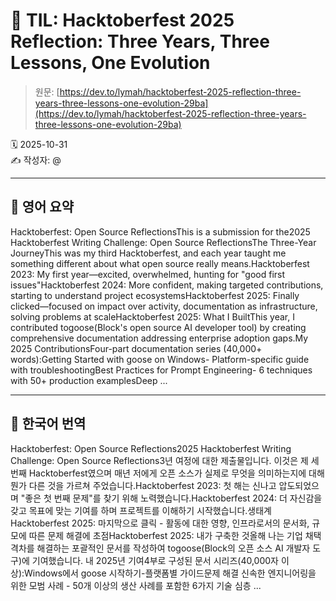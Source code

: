 # 📌 TIL: Hacktoberfest 2025 Reflection: Three Years, Three Lessons, One Evolution

> 원문: [https://dev.to/lymah/hacktoberfest-2025-reflection-three-years-three-lessons-one-evolution-29ba](https://dev.to/lymah/hacktoberfest-2025-reflection-three-years-three-lessons-one-evolution-29ba)

🗓 2025-10-31  
✍️ 작성자: @

---

## 🔹 영어 요약

Hacktoberfest: Open Source ReflectionsThis is a submission for the2025 Hacktoberfest Writing Challenge: Open Source ReflectionsThe Three-Year JourneyThis was my third Hacktoberfest, and each year taught me something different about what open source really means.Hacktoberfest 2023: My first year—excited, overwhelmed, hunting for "good first issues"Hacktoberfest 2024: More confident, making targeted contributions, starting to understand project ecosystemsHacktoberfest 2025: Finally clicked—focused on impact over activity, documentation as infrastructure, solving problems at scaleHacktoberfest 2025: What I BuiltThis year, I contributed togoose(Block's open source AI developer tool) by creating comprehensive documentation addressing enterprise adoption gaps.My 2025 ContributionsFour-part documentation series (40,000+ words):Getting Started with goose on Windows- Platform-specific guide with troubleshootingBest Practices for Prompt Engineering- 6 techniques with 50+ production examplesDeep ...

---

## 🔸 한국어 번역

Hacktoberfest: Open Source Reflections2025 Hacktoberfest Writing Challenge: Open Source Reflections3년 여정에 대한 제출물입니다. 이것은 제 세 번째 Hacktoberfest였으며 매년 저에게 오픈 소스가 실제로 무엇을 의미하는지에 대해 뭔가 다른 것을 가르쳐 주었습니다.Hacktoberfest 2023: 첫 해는 신나고 압도되었으며 "좋은 첫 번째 문제"를 찾기 위해 노력했습니다.Hacktoberfest 2024: 더 자신감을 갖고 목표에 맞는 기여를 하며 프로젝트를 이해하기 시작했습니다.생태계Hacktoberfest 2025: 마지막으로 클릭 - 활동에 대한 영향, 인프라로서의 문서화, 규모에 따른 문제 해결에 초점Hacktoberfest 2025: 내가 구축한 것올해 나는 기업 채택 격차를 해결하는 포괄적인 문서를 작성하여 togoose(Block의 오픈 소스 AI 개발자 도구)에 기여했습니다. 내 2025년 기여4부로 구성된 문서 시리즈(40,000자 이상):Windows에서 goose 시작하기-플랫폼별 가이드문제 해결 신속한 엔지니어링을 위한 모범 사례 - 50개 이상의 생산 사례를 포함한 6가지 기술 심층 ...
